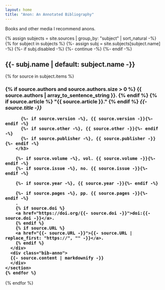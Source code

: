 ```yaml
---
layout: home
title: "Anon: An Annotated Bibliography"
---
```


Books and other media I recommend anons.

{% assign subjects = site.sources | group_by: "subject" | sort_natural -%}
{% for subject in subjects %}
  {%- assign subj = site.subjects[subject.name] -%}
  {%- if subj.disabled -%}
    {%- continue -%}
  {%- endif -%}

  <section>
    <h2>{{- subj.name | default: subject.name -}}</h2>
    {% for source in subject.items %}
    <section class="bib">
      <div class="bib-title">
        <h3 class="bib-heading">
          {% if source.authors and source.authors.size > 0 %}
            {{ source.authors | array_to_sentence_string }}.
          {% endif %}
          {% if source.article %}
          "{{ source.article }}."
          {% endif %}
          <i>{{- source.title -}}</i>

          {%- if source.version -%}, {{ source.version -}}{%- endif -%}
          {%- if source.other -%}, {{ source.other -}}{%- endif -%}
          {%- if source.publisher -%}, {{ source.publisher -}}{%- endif -%}
        </h3>
  
        {%- if source.volume -%}, vol. {{ source.volume -}}{%- endif -%}
        {%- if source.issue -%}, no. {{ source.issue -}}{%- endif -%}
  
        {%- if source.year -%}, {{ source.year -}}{%- endif -%}
  
        {%- if source.pages -%}, pp. {{ source.pages -}}{%- endif -%}
        .
        {% if source.doi %}
        <a href="https://doi.org/{{- source.doi -}}">doi:{{- source.doi -}}</a>.
        {% endif %}
        {% if source.URL %}
        <a href="{{- source.URL -}}">{{- source.URL | replace_first: "https://", "" -}}</a>.
        {% endif %}
      </div>
      <div class="bib-anno">
      {{- source.content | markdownify -}}
      </div>
    </section>
    {% endfor %}
  </section>
{% endfor %}
